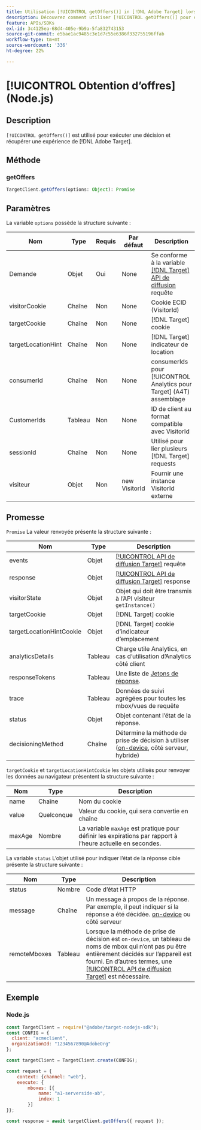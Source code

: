 ```yaml
---
title: Utilisation [!UICONTROL getOffers()] in [!DNL Adobe Target] lors de l’utilisation du SDK Node.js
description: Découvrez comment utiliser [!UICONTROL getOffers()] pour exécuter une décision et récupérer une expérience d’ [!DNL Adobe Target].
feature: APIs/SDKs
exl-id: 3c4125ea-68d4-405e-9b9a-5fa832743153
source-git-commit: e5bae1ac9485c3e1d7c55e6386f332755196ffab
workflow-type: tm+mt
source-wordcount: '336'
ht-degree: 22%

---
```


# [!UICONTROL Obtention d’offres] (Node.js)

## Description

`[!UICONTROL getOffers()]` est utilisé pour exécuter une décision et récupérer une expérience de [!DNL Adobe Target].


## Méthode

### getOffers

```js {line-numbers="true"}
TargetClient.getOffers(options: Object): Promise
```

## Paramètres

La variable `options` possède la structure suivante :

| Nom | Type | Requis | Par défaut | Description |
| --- |--- | --- | --- | --- |
| Demande | Objet | Oui | None | Se conforme à la variable [[!DNL Target] API de diffusion](/help/dev/implement/delivery-api/overview.md) requête |
| visitorCookie | Chaîne | Non | None | Cookie ECID (VisitorId) |
| targetCookie | Chaîne | Non | None | [!DNL Target] cookie |
| targetLocationHint | Chaîne | Non | None | [!DNL Target] indicateur de location |
| consumerId | Chaîne | Non | None | consumerIds pour [!UICONTROL Analytics pour Target] (A4T) assemblage |
| CustomerIds | Tableau | Non | None | ID de client au format compatible avec VisitorId |
| sessionId | Chaîne | Non | None | Utilisé pour lier plusieurs [!DNL Target] requests |
| visiteur | Objet | Non | new VisitorId | Fournir une instance VisitorId externe |

## Promesse

`Promise` La valeur renvoyée présente la structure suivante :

| Nom | Type | Description |
| --- | --- | --- |
| events | Objet | [[!UICONTROL API de diffusion Target]](/help/dev/implement/delivery-api/overview.md) requête |
| response | Objet | [[!UICONTROL API de diffusion Target]](/help/dev/implement/delivery-api/overview.md) response |
| visitorState | Objet | Objet qui doit être transmis à l’API visiteur `getInstance()` |
| targetCookie | Objet | [!DNL Target] cookie |
| targetLocationHintCookie | Objet | [!DNL Target] cookie d’indicateur d’emplacement |
| analyticsDetails | Tableau | Charge utile Analytics, en cas d’utilisation d’Analytics côté client |
| responseTokens | Tableau | Une liste de [Jetons de réponse](https://experienceleague.adobe.com/docs/target/using/administer/response-tokens.html?). |
| trace | Tableau | Données de suivi agrégées pour toutes les mbox/vues de requête |
| status | Objet | Objet contenant l’état de la réponse. |
| decisioningMethod | Chaîne | Détermine la méthode de prise de décision à utiliser ([on-device](/help/dev/implement/server-side/sdk-guides/on-device-decisioning/overview.md), côté serveur, hybride) |

`targetCookie` et `targetLocationHintCookie` les objets utilisés pour renvoyer les données au navigateur présentent la structure suivante :

| Nom | Type | Description |
| --- | --- | --- |
| name | Chaîne | Nom du cookie |
| value | Quelconque | Valeur du cookie, qui sera convertie en chaîne |
| maxAge | Nombre | La variable `maxAge` est pratique pour définir les expirations par rapport à l’heure actuelle en secondes. |

La variable `status` L’objet utilisé pour indiquer l’état de la réponse cible présente la structure suivante :

| Nom | Type | Description |
| --- | --- | --- |
| status | Nombre | Code d’état HTTP |
| message | Chaîne | Un message à propos de la réponse. Par exemple, il peut indiquer si la réponse a été décidée. [on-device](/help/dev/implement/server-side/sdk-guides/on-device-decisioning/overview.md) ou côté serveur |
| remoteMboxes | Tableau | Lorsque la méthode de prise de décision est `on-device`, un tableau de noms de mbox qui n’ont pas pu être entièrement décidés sur l’appareil est fourni. En d’autres termes, une [[!UICONTROL API de diffusion Target]](/help/dev/implement/delivery-api/overview.md) est nécessaire. |

## Exemple

### Node.js

```js {line-numbers="true"}
const TargetClient = require("@adobe/target-nodejs-sdk");
const CONFIG = {
  client: "acmeclient",
  organizationId: "1234567890@AdobeOrg"
};

const targetClient = TargetClient.create(CONFIG);

const request = {
    context: {channel: "web"},
    execute: {
        mboxes: [{
            name: "a1-serverside-ab",
            index: 1
        }]
}};

const response = await targetClient.getOffers({ request });
```
